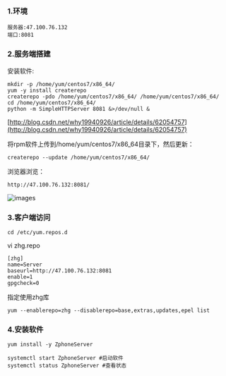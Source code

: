 ### 1.环境

	服务器:47.100.76.132
	端口:8081


### 2.服务端搭建

安装软件:

	mkdir -p /home/yum/centos7/x86_64/
	yum -y install createrepo
	createrepo -pdo /home/yum/centos7/x86_64/ /home/yum/centos7/x86_64/
	cd /home/yum/centos7/x86_64/ 
	python -m SimpleHTTPServer 8081 &>/dev/null &  

[http://blog.csdn.net/why19940926/article/details/62054757](http://blog.csdn.net/why19940926/article/details/62054757)

将rpm软件上传到/home/yum/centos7/x86_64目录下，然后更新：

	createrepo --update /home/yum/centos7/x86_64/


浏览器浏览：

	http://47.100.76.132:8081/


![images](../images/20180224120204.png)


### 3.客户端访问

	cd /etc/yum.repos.d

vi zhg.repo

	[zhg]
	name=Server
	baseurl=http://47.100.76.132:8081
	enable=1
	gpgcheck=0


指定使用zhg库

	yum --enablerepo=zhg --disablerepo=base,extras,updates,epel list



### 4.安装软件

	yum install -y ZphoneServer

	systemctl start ZphoneServer #启动软件
	systemctl status ZphoneServer #查看状态





